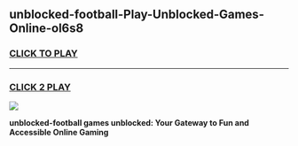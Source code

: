 
## unblocked-football-Play-Unblocked-Games-Online-ol6s8
<h3>
<a href="https://premium76.site?title=unblocked-football&ref=25A">CLICK TO PLAY</a></h3>
<hr>

<h3>
<a href="https://premium76.site?title=unblocked-football&ref=25A">CLICK 2 PLAY</a>
  
</h3>

<a href="https://premium76.site?title=unblocked-football&ref=25A"><img src="https://clearcache.store/games.png"></a>


**unblocked-football games unblocked: Your Gateway to Fun and Accessible Online Gaming**
